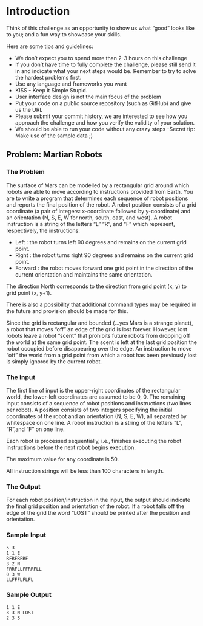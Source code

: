 # Introduction
Think of this challenge as an opportunity to show us what “good” looks like to you; and a fun way to showcase your skills.

Here are some tips and guidelines:
- We don’t expect you to spend more than 2-3 hours on this challenge
- If you don’t have time to fully complete the challenge, please still send it in and
indicate what your next steps would be. Remember to try to solve the hardest problems first.
- Use any language and frameworks you want
- KISS - Keep it Simple Stupid.
- User interface design is not the main focus of the problem
- Put your code on a public source repository (such as GitHub) and give us the URL
- Please submit your commit history, we are interested to see how you approach the
challenge and how you verify the validity of your solution.
- We should be able to run your code without any crazy steps
-Secret tip: Make use of the sample data ;)

## Problem: Martian Robots
### The Problem
The surface of Mars can be modelled by a rectangular grid around which robots are able to
move according to instructions provided from Earth. You are to write a program that
determines each sequence of robot positions and reports the final position of the robot.
A robot position consists of a grid coordinate (a pair of integers: x-coordinate followed by
y-coordinate) and an orientation (N, S, E, W for north, south, east, and west).
A robot instruction is a string of the letters “L”
“R”, and “F” which represent, respectively, the instructions:
- Left : the robot turns left 90 degrees and remains on the current grid point.
- Right : the robot turns right 90 degrees and remains on the current grid point.
- Forward : the robot moves forward one grid point in the direction of the current
orientation and maintains the same orientation.

The direction North corresponds to the direction from grid point (x, y) to grid point (x, y+1).

There is also a possibility that additional command types may be required in the future and
provision should be made for this.

Since the grid is rectangular and bounded (…yes Mars is a strange planet), a robot that
moves “off” an edge of the grid is lost forever. However, lost robots leave a robot “scent” that
prohibits future robots from dropping off the world at the same grid point. The scent is left at
the last grid position the robot occupied before disappearing over the edge. An instruction to
move “off” the world from a grid point from which a robot has been previously lost is simply
ignored by the current robot.

### The Input
The first line of input is the upper-right coordinates of the rectangular world, the lower-left
coordinates are assumed to be 0, 0.
The remaining input consists of a sequence of robot positions and instructions (two lines per
robot). A position consists of two integers specifying the initial coordinates of the robot and
an orientation (N, S, E, W), all separated by whitespace on one line. A robot instruction is a
string of the letters “L”, “R”,and “F” on one line.

Each robot is processed sequentially, i.e., finishes executing the robot instructions before the
next robot begins execution.

The maximum value for any coordinate is 50.

All instruction strings will be less than 100 characters in length.

### The Output
For each robot position/instruction in the input, the output should indicate the final grid
position and orientation of the robot. If a robot falls off the edge of the grid the word “LOST”
should be printed after the position and orientation.

### Sample Input
```
5 3
1 1 E
RFRFRFRF
3 2 N
FRRFLLFFRRFLL
0 3 W
LLFFFLFLFL
```

### Sample Output
```
1 1 E
3 3 N LOST
2 3 S
```